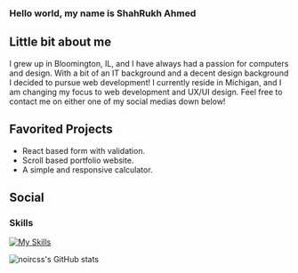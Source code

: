### Hello world, my name is ShahRukh Ahmed

## Little bit about me

<!-- What do you enjoy developing? -->


<!-- A little bit about you? -->

I grew up in Bloomington, IL, and I have always had a passion for computers and design. With a bit of an IT background and a decent design background I decided to pursue web development! I currently reside in Michigan, and I am changing my focus to web development and UX/UI design. Feel free to contact me on either one of my social medias down below!

## Favorited Projects

- React based form with validation.
- Scroll based portfolio website.
- A simple and responsive calculator.

## Social

<!-- Here you would put your social media -->

<!-- [Instagram]() -->
### Skills

[![My Skills](https://skills.thijs.gg/icons?i=js,html,css,jquery)](https://skills.thijs.gg)
<!-- [Trello]() -->






![noircss's GitHub stats](https://github-readme-stats.vercel.app/api?username=noircss&show_icons=true&theme=dracula)
